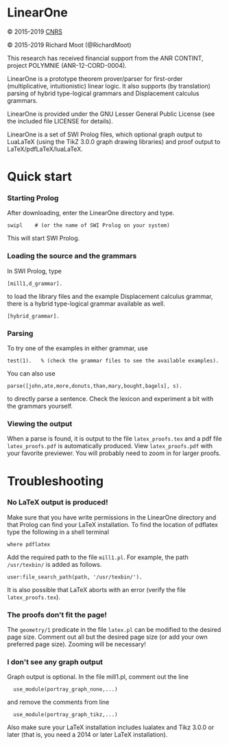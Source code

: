 #   LinearOne

:copyright: 2015-2019 [CNRS](http://www.cnrs.fr)

:copyright: 2015-2019 Richard Moot (@RichardMoot)

This research has received financial support from the ANR CONTINT, project POLYMNIE (ANR-12-CORD-0004). 

LinearOne is a prototype theorem prover/parser for first-order (multiplicative, intuitionistic) linear logic. It also supports (by translation) parsing of hybrid type-logical grammars and Displacement calculus grammars.

LinearOne is provided under the GNU Lesser General Public License (see the included file LICENSE for details).

LinearOne is a set of SWI Prolog files, which optional graph output to LuaLaTeX (using the TikZ 3.0.0 graph drawing libraries) and proof output to LaTeX/pdfLaTeX/luaLaTeX.

#  Quick start

### Starting Prolog

After downloading, enter the LinearOne directory and type.

```
swipl    # (or the name of SWI Prolog on your system)
```

This will start SWI Prolog.

### Loading the source and the grammars

In SWI Prolog, type

```
[mill1,d_grammar].
```

to load the library files and the example Displacement calculus grammar, there is a hybrid type-logical grammar available as well.

```
[hybrid_grammar].
```

### Parsing

To try one of the examples in either grammar, use

```
test(1).   % (check the grammar files to see the available examples).
```

You can also use

```
parse([john,ate,more,donuts,than,mary,bought,bagels], s).
```

to directly parse a sentence. Check the lexicon and experiment a bit with the grammars yourself.

### Viewing the output

When a parse is found, it is output to the file `latex_proofs.tex` and a pdf file `latex_proofs.pdf` is automatically produced. View `latex_proofs.pdf` with your favorite previewer. You will probably need to zoom in for larger proofs.

# Troubleshooting


### No LaTeX output is produced!

Make sure that you have write permissions in the LinearOne directory and that Prolog can find your LaTeX installation. To find the location of pdflatex type the following in a shell terminal

```
where pdflatex
```

Add the required path to the file `mill1.pl`. For example, the path `/usr/texbin/` is added as follows.

```
user:file_search_path(path, '/usr/texbin/').
```

It is also possible that LaTeX aborts with an error (verify the file `latex_proofs.tex`).

### The proofs don't fit the page!

The `geometry/1` predicate in the file `latex.pl` can be modified to the desired page size. Comment out all but the desired page size (or add your own preferred page size). Zooming will be necessary!

### I don't see any graph output

Graph output is optional. In the file mill1.pl, comment out the line

```
  use_module(portray_graph_none,...)
```

and remove the comments from line

```
  use_module(portray_graph_tikz,...)
```

Also make sure your LaTeX installation includes lualatex and Tikz 3.0.0 or later (that is, you need a 2014 or later LaTeX installation).
